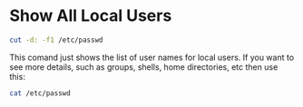 Show All Local Users
======

```bash
cut -d: -f1 /etc/passwd
```

This comand just shows the list of user names for local users. If you want to see more details, such as groups, shells, home directories, etc then use this: 

```bash
cat /etc/passwd
```